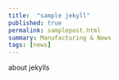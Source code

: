 ```yaml
---
title:  "sample jekyll"
published: true
permalink: samplepost.html
summary: Manufacturing & News
tags: [news]
---
```


about jekylls